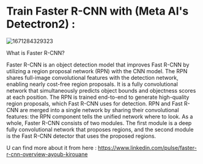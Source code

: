 # Train Faster R-CNN with (Meta AI's  Detectron2) : 



![1671284329323](https://user-images.githubusercontent.com/99510125/209795158-ff1ac111-1ccf-4fb1-98f7-aafbe09ea54f.png)

What is Faster R-CNN?

Faster R-CNN is an object detection model that improves Fast R-CNN by utilizing a region proposal network (RPN) with the CNN model. The RPN shares full-image convolutional features with the detection network, enabling nearly cost-free region proposals. It is a fully convolutional network that simultaneously predicts object bounds and objectness scores at each position. The RPN is trained end-to-end to generate high-quality region proposals, which Fast R-CNN uses for detection. RPN and Fast R-CNN are merged into a single network by sharing their convolutional features: the RPN component tells the unified network where to look.
As a whole, Faster R-CNN consists of two modules. The first module is a deep fully convolutional network that proposes regions, and the second module is the Fast R-CNN detector that uses the proposed regions.

U can find more about it from here : https://www.linkedin.com/pulse/faster-r-cnn-overview-ayoub-kirouane
